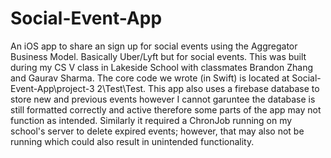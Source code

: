 # Social-Event-App
An iOS app to share an sign up for social events using the Aggregator Business Model. Basically Uber/Lyft but for social events. 
This was built during my CS V class in Lakeside School with classmates Brandon Zhang and Gaurav Sharma. The core code we wrote (in Swift)
is located at Social-Event-App\project-3 2\Test\Test. This app also uses a firebase database to store new and previous events
however I cannot garuntee the database is still formatted correctly and active therefore some parts of the app may not function as intended. Similarly it required a ChronJob running on my school's server to delete expired events; however, that may also not be running
which could also result in unintended functionality. 
